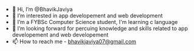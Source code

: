 - 👋 Hi, I’m @BhavikJaviya
- 👀 I’m interested in app developement and web development
- 🌱 I’m a FYBSc Computer Science student, I'm learning c language
- 💞️ I’m looking forward for percuing knowledge and skills related to app developement and web developement
- 📫 How to reach me - bhavikjaviya07@gmail.com

<!---
BhavikJaviya/BhavikJaviya is a ✨ special ✨ repository because its `README.md` (this file) appears on your GitHub profile.
You can click the Preview link to take a look at your changes.
--->
